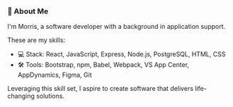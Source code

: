 ### 👋 About Me

I'm Morris, a software developer with a background in application support. 

These are my skills:
- 💻 Stack: React, JavaScript, Express, Node.js, PostgreSQL, HTML, CSS
- 🛠 Tools: Bootstrap, npm, Babel, Webpack, VS App Center, AppDynamics, Figma, Git

Leveraging this skill set, I aspire to create software that delivers life-changing solutions.


<!--
**wang-morris/wang-morris** is a ✨ _special_ ✨ repository because its `README.md` (this file) appears on your GitHub profile.

Here are some ideas to get you started:

- 🔭 I’m currently working on ...
- 🌱 I’m currently learning ...
- 👯 I’m looking to collaborate on ...
- 🤔 I’m looking for help with ...
- 💬 Ask me about ...
- 📫 How to reach me: ...
- 😄 Pronouns: ...
- ⚡ Fun fact: ...
-->
